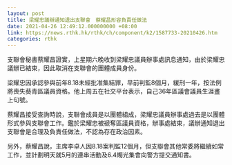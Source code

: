 ```yaml
---
layout: post
title: 梁耀忠議辦通知退出支聯會　蔡耀昌形容負責任做法
date: 2021-04-26 12:49:12.000000000 +08:00
link: https://news.rthk.hk/rthk/ch/component/k2/1587733-20210426.htm
categories: rthk
---
```


支聯會秘書蔡耀昌證實，上星期六晚收到梁耀忠議員辦事處訊息通知，由於梁耀忠議辦已結束，因此取消在支聯會的團體成員身份。

梁耀忠因承認參與前年8.18未經批准集結罪，早前判監8個月，緩刑一年，按法例將喪失葵青區議員資格。他上周五在社交平台表示，自己36年區議會議員生涯畫上句號。

蔡耀昌接受查詢時說，支聯會成員是以團體組成，梁耀忠議員辦事處過去是以團體形式參與支聯會工作。鑑於梁耀忠被禠奪區議員資格，辦事處結束，議辦通知退出支聯會是合理及負責任做法，不認為存在政治因素。

另外，蔡耀昌說，主席李卓人因8.18案判監12個月，但支聯會其他常委將繼續如常工作，並計劃明天就5月的連串活動及6.4燭光集會向警方提交通知書。

